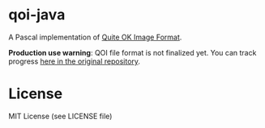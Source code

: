 # qoi-java

A Pascal implementation of [Quite OK Image Format](https://github.com/phoboslab/qoi).

**Production use warning**: QOI file format is not finalized yet. You can track progress [here in the original repository](https://github.com/phoboslab/qoi/issues/48).

# License

MIT License (see LICENSE file)
